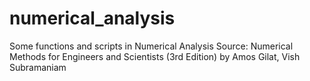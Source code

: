# numerical_analysis

Some functions and scripts in Numerical Analysis
Source: Numerical Methods for Engineers and Scientists (3rd Edition)
by Amos Gilat, Vish Subramaniam 